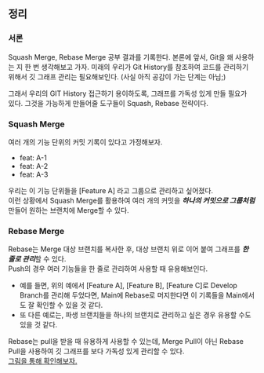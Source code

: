 ## 정리

### 서론
Squash Merge, Rebase Merge 공부 결과를 기록한다.
본론에 앞서, Git을 왜 사용하는 지 한 번 생각해보고 가자.
미래의 우리가 Git History를 참조하여 코드를 관리하기 위해서 깃 그래프 관리는 필요해보인다.
(사실 아직 공감이 가는 단계는 아님;)

그래서 우리의 GIT History 접근하기 용이하도록, 그래프를 가독성 있게 만들 필요가 있다.
그것을 가능하게 만들어줄 도구들이 Squash, Rebase 전략이다.

### Squash Merge
여러 개의 기능 단위의 커밋 기록이 있다고 가정해보자.
- feat: A-1
- feat: A-2
- feat: A-3

우리는 이 기능 단위들을 [Feature A] 라고 그룹으로 관리하고 싶어졌다.<br/>
이런 상황에서 Squash Merge를 활용하여 여러 개의 커밋을 ***하나의 커밋으로 그룹처럼*** 만들어 원하는 브랜치에 Merge할 수 있다.

### Rebase Merge
Rebase는 Merge 대상 브랜치를 복사한 후, 대상 브랜치 위로 이어 붙여 그래프를 ***한 줄로 관리***할 수 있다.<br/>
Push의 경우 여러 기능들을 한 줄로 관리하여 사용할 때 유용해보인다. 
- 예를 들면, 위의 예에서 [Feature A], [Feature B], [Feature C]로 Develop Branch를 관리해 두었다면, Main에 Rebase로 머지한다면 이 기록들을 Main에서도 잘 확인할 수 있을 것 같다.
- 또 다른 예로는, 파생 브랜치들을 하나의 브랜치로 관리하고 싶은 경우 유용할 수도 있을 것 같다.

Rebase는 pull을 받을 때 유용하게 사용할 수 있는데, Merge Pull이 아닌 Rebase Pull을 사용하여 깃 그래프를 보다 가독성 있게 관리할 수 있다.<br/>
[그림을 통해 확인해보자.](https://dev.to/tandrieu/tiny-tips-git-pull-rebase-1hbi)

